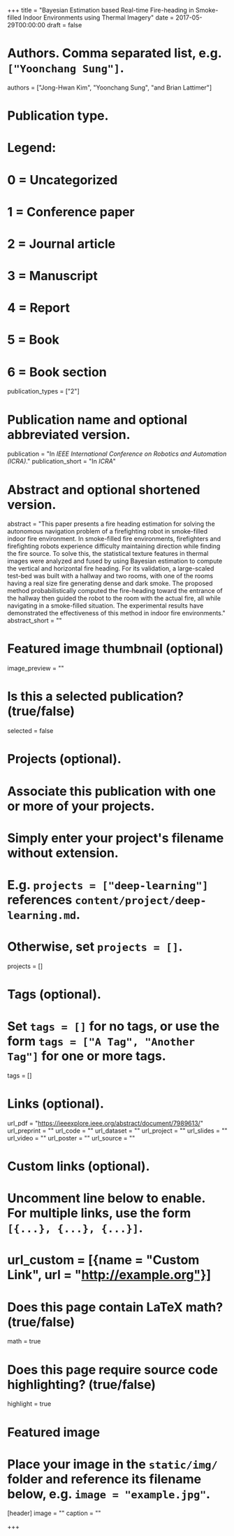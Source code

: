 +++
title = "Bayesian Estimation based Real-time Fire-heading in Smoke-filled Indoor Environments using Thermal Imagery"
date = 2017-05-29T00:00:00
draft = false

# Authors. Comma separated list, e.g. `["Yoonchang Sung"]`.
authors = ["Jong-Hwan Kim", "Yoonchang Sung", "and Brian Lattimer"]

# Publication type.
# Legend:
# 0 = Uncategorized
# 1 = Conference paper
# 2 = Journal article
# 3 = Manuscript
# 4 = Report
# 5 = Book
# 6 = Book section
publication_types = ["2"]

# Publication name and optional abbreviated version.
publication = "In *IEEE International Conference on Robotics and Automation (ICRA)*."
publication_short = "In *ICRA*"

# Abstract and optional shortened version.
abstract = "This paper presents a fire heading estimation for solving the autonomous navigation problem of a firefighting robot in smoke-filled indoor fire environment. In smoke-filled fire environments, firefighters and firefighting robots experience difficulty maintaining direction while finding the fire source. To solve this, the statistical texture features in thermal images were analyzed and fused by using Bayesian estimation to compute the vertical and horizontal fire heading. For its validation, a large-scaled test-bed was built with a hallway and two rooms, with one of the rooms having a real size fire generating dense and dark smoke. The proposed method probabilistically computed the fire-heading toward the entrance of the hallway then guided the robot to the room with the actual fire, all while navigating in a smoke-filled situation. The experimental results have demonstrated the effectiveness of this method in indoor fire environments."
abstract_short = ""

# Featured image thumbnail (optional)
image_preview = ""

# Is this a selected publication? (true/false)
selected = false

# Projects (optional).
#   Associate this publication with one or more of your projects.
#   Simply enter your project's filename without extension.
#   E.g. `projects = ["deep-learning"]` references `content/project/deep-learning.md`.
#   Otherwise, set `projects = []`.
projects = []

# Tags (optional).
#   Set `tags = []` for no tags, or use the form `tags = ["A Tag", "Another Tag"]` for one or more tags.
tags = []

# Links (optional).
url_pdf = "https://ieeexplore.ieee.org/abstract/document/7989613/"
url_preprint = ""
url_code = ""
url_dataset = ""
url_project = ""
url_slides = ""
url_video = ""
url_poster = ""
url_source = ""

# Custom links (optional).
#   Uncomment line below to enable. For multiple links, use the form `[{...}, {...}, {...}]`.
# url_custom = [{name = "Custom Link", url = "http://example.org"}]

# Does this page contain LaTeX math? (true/false)
math = true

# Does this page require source code highlighting? (true/false)
highlight = true

# Featured image
# Place your image in the `static/img/` folder and reference its filename below, e.g. `image = "example.jpg"`.
[header]
image = ""
caption = ""

+++

